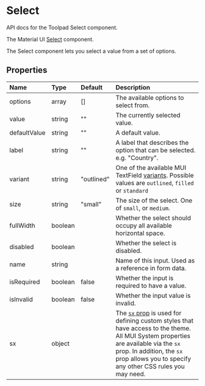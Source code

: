 <!-- This file has been auto-generated using `yarn docs:build:api`. -->

# Select

<p class="description">API docs for the Toolpad Select component.</p>

The Material UI [Select](https://mui.com/material-ui/react-select/) component.

The Select component lets you select a value from a set of options.

## Properties

| Name                                        | Type                                   | Default                                      | Description                                                                                                                                                                                                                                                                          |
| :------------------------------------------ | :------------------------------------- | :------------------------------------------- | :----------------------------------------------------------------------------------------------------------------------------------------------------------------------------------------------------------------------------------------------------------------------------------- |
| <span class="prop-name">options</span>      | <span class="prop-type">array</span>   | <span class="prop-default">[]</span>         | The available options to select from.                                                                                                                                                                                                                                                |
| <span class="prop-name">value</span>        | <span class="prop-type">string</span>  | <span class="prop-default">""</span>         | The currently selected value.                                                                                                                                                                                                                                                        |
| <span class="prop-name">defaultValue</span> | <span class="prop-type">string</span>  | <span class="prop-default">""</span>         | A default value.                                                                                                                                                                                                                                                                     |
| <span class="prop-name">label</span>        | <span class="prop-type">string</span>  | <span class="prop-default">""</span>         | A label that describes the option that can be selected. e.g. "Country".                                                                                                                                                                                                              |
| <span class="prop-name">variant</span>      | <span class="prop-type">string</span>  | <span class="prop-default">"outlined"</span> | One of the available MUI TextField [variants](https://mui.com/material-ui/react-button/#basic-button). Possible values are `outlined`, `filled` or `standard`                                                                                                                        |
| <span class="prop-name">size</span>         | <span class="prop-type">string</span>  | <span class="prop-default">"small"</span>    | The size of the select. One of `small`, or `medium`.                                                                                                                                                                                                                                 |
| <span class="prop-name">fullWidth</span>    | <span class="prop-type">boolean</span> |                                              | Whether the select should occupy all available horizontal space.                                                                                                                                                                                                                     |
| <span class="prop-name">disabled</span>     | <span class="prop-type">boolean</span> |                                              | Whether the select is disabled.                                                                                                                                                                                                                                                      |
| <span class="prop-name">name</span>         | <span class="prop-type">string</span>  |                                              | Name of this input. Used as a reference in form data.                                                                                                                                                                                                                                |
| <span class="prop-name">isRequired</span>   | <span class="prop-type">boolean</span> | <span class="prop-default">false</span>      | Whether the input is required to have a value.                                                                                                                                                                                                                                       |
| <span class="prop-name">isInvalid</span>    | <span class="prop-type">boolean</span> | <span class="prop-default">false</span>      | Whether the input value is invalid.                                                                                                                                                                                                                                                  |
| <span class="prop-name">sx</span>           | <span class="prop-type">object</span>  |                                              | The [`sx` prop](https://mui.com/system/getting-started/the-sx-prop/) is used for defining custom styles that have access to the theme. All MUI System properties are available via the `sx` prop. In addition, the `sx` prop allows you to specify any other CSS rules you may need. |
